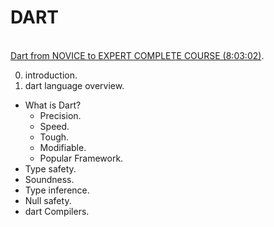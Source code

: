 # DART
\
[Dart from NOVICE to EXPERT COMPLETE COURSE (8:03:02)](https://www.bilibili.com/video/BV1x5411o7Li?share_source=copy_web&vd_source=9b9dd1f0cf3a1440716abba5c656353d). 

0. introduction. 
1. dart language overview. 
  * What is Dart? 
    * Precision. 
    * Speed. 
    * Tough. 
    * Modifiable. 
    * Popular Framework. 
  * Type safety. 
  * Soundness. 
  * Type inference. 
  * Null safety. 
  * dart Compilers. 
